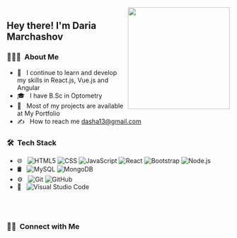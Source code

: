 <img align='right' src="https://media.giphy.com/media/ieyl9zmCjO4b4t6qoY/giphy.gif" width="230">

<h2> Hey there! I'm Daria Marchashov</h2>

<h3> 👨🏻‍💻 &nbsp;About Me </h3>

- 💼 &nbsp; I continue to learn and develop my skills in React.js, Vue.js and Angular
- 🎓 &nbsp; I have B.Sc in Optometry
- 🌱 &nbsp; Most of my projects are available at My Portfolio
- ✍️ &nbsp; How to reach me dasha13@gmail.com

<h3> 🛠 &nbsp;Tech Stack</h3>

- 🌐 &nbsp;
  ![HTML5](https://img.shields.io/badge/-HTML5-333333?style=flat&logo=HTML5)
  ![CSS](https://img.shields.io/badge/-CSS-333333?style=flat&logo=CSS3&logoColor=1572B6)
  ![JavaScript](https://img.shields.io/badge/-JavaScript-333333?style=flat&logo=javascript)
  ![React](https://img.shields.io/badge/-React-333333?style=flat&logo=react)
  ![Bootstrap](https://img.shields.io/badge/-Bootstrap-333333?style=flat&logo=bootstrap&logoColor=563D7C)
  ![Node.js](https://img.shields.io/badge/-Node.js-333333?style=flat&logo=node.js)
- 🛢 &nbsp;
  ![MySQL](https://img.shields.io/badge/-MySQL-333333?style=flat&logo=mysql)
  ![MongoDB](https://img.shields.io/badge/-MongoDB-333333?style=flat&logo=mongodb)
- ⚙️ &nbsp;
  ![Git](https://img.shields.io/badge/-Git-333333?style=flat&logo=git)
  ![GitHub](https://img.shields.io/badge/-GitHub-333333?style=flat&logo=github)
- 🔧 &nbsp;
  ![Visual Studio Code](https://img.shields.io/badge/-Visual%20Studio%20Code-333333?style=flat&logo=visual-studio-code&logoColor=007ACC)
<br/>



<br/>

<h3> 🤝🏻 &nbsp;Connect with Me </h3>

